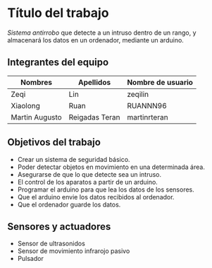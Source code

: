 # Título del trabajo
_Sistema antirrobo_ que detecte a un intruso dentro de un rango, y almacenará los datos en un ordenador, mediante un arduino.
  
## Integrantes del equipo
Nombres | Apellidos | Nombre de usuario
--------|-----------|------------------
Zeqi | Lin| zeqilin
Xiaolong|Ruan|RUANNN96
Martin Augusto|Reigadas Teran|martinrteran

## Objetivos del trabajo

* Crear un sistema de seguridad básico.
* Poder detectar objetos en movimiento en una determinada área.
* Asegurarse de que lo que detecte sea un intruso.
* El control de los aparatos a partir de un arduino.
* Programar el arduino para que lea los datos de los sensores.
* Que el arduino envie los datos recibidos al ordenador.
* Que el  ordenador guarde los datos.
 
## Sensores y actuadores

* Sensor de ultrasonidos
* Sensor de movimiento infrarojo pasivo
* Pulsador
